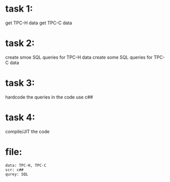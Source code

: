 # task 1:
get TPC-H data
get TPC-C data

# task 2:
create smoe SQL queries for TPC-H data
create some SQL queries for TPC-C data

# task 3:
hardcode the queries in the code use c##

# task 4:

compile/JIT the code

# file:
```
data: TPC-H, TPC-C
scr: c##
qurey: SQL
```
